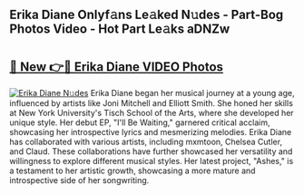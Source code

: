 ## Erika Diane Onlyf𝚊ns Le𝚊ked N𝚞des - Part-Bog Photos Video - Hot Part Le𝚊ks aDNZw

# <h2><a href="http://ac11834.deff.icu/?id=Erika+Diane">🔗 New 👉🔴 Erika Diane VIDEO Photos</a></h2>

[![Erika Diane N𝚞des](https://i.imgur.com/rIISA9y.gif)](http://ac11834.deff.icu/?id=Erika+Diane)
Erika Diane began her musical journey at a young age, influenced by artists like Joni Mitchell and Elliott Smith. She honed her skills at New York University's Tisch School of the Arts, where she developed her unique style. Her debut EP, "I'll Be Waiting," garnered critical acclaim, showcasing her introspective lyrics and mesmerizing melodies. Erika Diane has collaborated with various artists, including mxmtoon, Chelsea Cutler, and Claud. These collaborations have further showcased her versatility and willingness to explore different musical styles. Her latest project, "Ashes," is a testament to her artistic growth, showcasing a more mature and introspective side of her songwriting.
